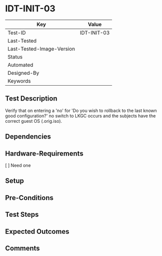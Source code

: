 # IDT-INIT-03
| Key                       | Value                                |
| -----------               | ------------------------------------ |
| Test-ID                   | IDT-INIT-03                          |
| Last-Tested               |                                      |
| Last-Tested-Image-Version |                                      |
| Status                    |                                      |
| Automated                 |                                      |
| Designed-By               |                                      |
| Keywords                  |                                      |

## Test Description

Verify that on entering a 'no' for 'Do you wish to rollback to the last known good configuration?' no switch to LKGC occurs and the subjects have the correct guest OS (<subject>.orig.iso).

## Dependencies

## Hardware-Requirements

[ ] Need one

## Setup

## Pre-Conditions

## Test Steps

## Expected Outcomes

## Comments